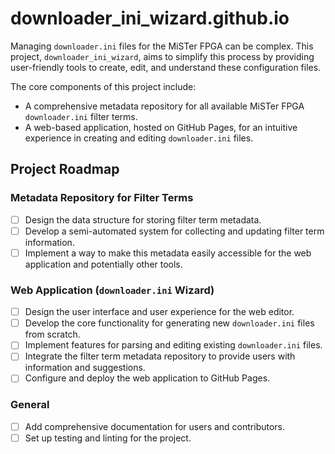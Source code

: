 # downloader_ini_wizard.github.io

Managing `downloader.ini` files for the MiSTer FPGA can be complex. This project, `downloader_ini_wizard`, aims to simplify this process by providing user-friendly tools to create, edit, and understand these configuration files.

The core components of this project include:
*   A comprehensive metadata repository for all available MiSTer FPGA `downloader.ini` filter terms.
*   A web-based application, hosted on GitHub Pages, for an intuitive experience in creating and editing `downloader.ini` files.

## Project Roadmap

### Metadata Repository for Filter Terms
- [ ] Design the data structure for storing filter term metadata.
- [ ] Develop a semi-automated system for collecting and updating filter term information.
- [ ] Implement a way to make this metadata easily accessible for the web application and potentially other tools.

### Web Application (`downloader.ini` Wizard)
- [ ] Design the user interface and user experience for the web editor.
- [ ] Develop the core functionality for generating new `downloader.ini` files from scratch.
- [ ] Implement features for parsing and editing existing `downloader.ini` files.
- [ ] Integrate the filter term metadata repository to provide users with information and suggestions.
- [ ] Configure and deploy the web application to GitHub Pages.

### General
- [ ] Add comprehensive documentation for users and contributors.
- [ ] Set up testing and linting for the project.
